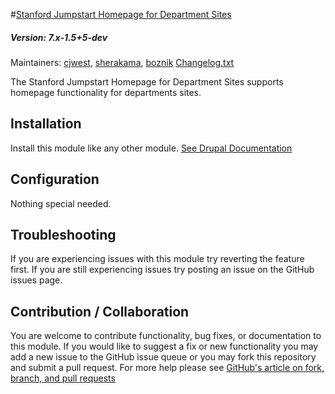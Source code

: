#[Stanford Jumpstart Homepage for Department Sites](https://github.com/SU-SWS/stanford_jumpstart_home)
##### Version: 7.x-1.5+5-dev

Maintainers: [cjwest](https://github.com/cjwest), [sherakama](https://github.com/sherakama), [boznik](https://github.com/boznik)
[Changelog.txt](CHANGELOG.txt)

The Stanford Jumpstart Homepage for Department Sites supports homepage functionality for departments sites.


Installation
---

Install this module like any other module. [See Drupal Documentation](https://drupal.org/documentation/install/modules-themes/modules-7)

Configuration
---

Nothing special needed.

Troubleshooting
---

If you are experiencing issues with this module try reverting the feature first. If you are still experiencing issues try posting an issue on the GitHub issues page.

Contribution / Collaboration
---

You are welcome to contribute functionality, bug fixes, or documentation to this module. If you would like to suggest a fix or new functionality you may add a new issue to the GitHub issue queue or you may fork this repository and submit a pull request. For more help please see [GitHub's article on fork, branch, and pull requests](https://help.github.com/articles/using-pull-requests)
